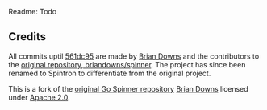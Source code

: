 Readme: Todo

## Credits

All commits uptil [561dc95](https://github.com/AnishDe12020/spinner/commit/561dc95eeadf7fc57c2fe6ce2253f0f3361c0f75) are made by [Brian Downs](https://github.com/briandowns) and the contributors to the [original repository, briandowns/spinner](https://github.com/briandowns/spinner). The project has since been renamed to Spintron to differentiate from the original project.

This is a fork of the [original Go Spinner repository](https://github.com/briandowns/spinner) [Brian Downs](https://github.com/briandowns) licensed under [Apache 2.0](https://www.apache.org/licenses/LICENSE-2.0).
